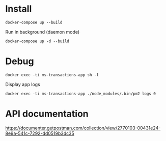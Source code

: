# Install

`docker-compose up --build`

Run in background (daemon mode)

`docker-compose up -d --build`

# Debug

`docker exec -ti ms-transactions-app sh -l`

Display app logs

`docker exec -ti ms-transactions-app ./node_modules/.bin/pm2 logs 0`

# API documentation

https://documenter.getpostman.com/collection/view/2770103-00431e24-8e9a-541c-7292-dd0519b3dc35

